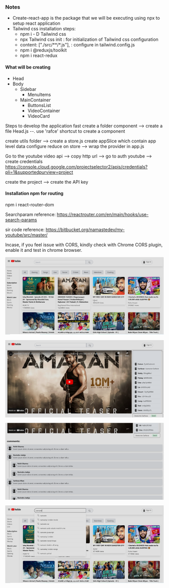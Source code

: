 ### Notes

- Create-react-app is the package that we will be executing using npx to setup react application
- Tailwind css installation steps:
  - npm i - D Tailwind css
  - npx Tailwind css init : for initialization of Tailwind css configuration
  - content: ["./src/**/*.js"], : configure in tailwind.config.js
  - npm i @reduxjs/toolkit
  - npm i react-redux

#### What will be creating

- Head
- Body
  - Sidebar
    - MenuItems
  - MainContainer
    - ButtonsList
    - VideoContainer
    - VideoCard

Steps to develop the application fast
create a folder component --> create a file Head.js --. use 'rafce' shortcut to create a component

create utils folder --> create a store.js
create appSlice which contain app level data
configure reduce on store --> wrap the provider in app.js

Go to the youtube video api --> copy http url --> go to auth youtube --> create credentials
https://console.cloud.google.com/projectselector2/apis/credentials?pli=1&supportedpurview=project

create the project --> create the API key

#### Installation npm for routing

npm i react-router-dom

Searchparam reference: https://reactrouter.com/en/main/hooks/use-search-params

sir code reference: https://bitbucket.org/namastedev/my-youtube/src/master/

Incase, if you feel issue with CORS, kindly check with Chrome CORS plugin, enable it and test in chrome browser.

![alt text](screenshots/1-landing-page.png)

![alt text](screenshots/2-live-chat.png)

![alt text](screenshots/3-comments.png)

![alt text](screenshots/4-suggestions.png)
